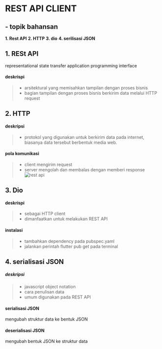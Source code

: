 # REST API CLIENT

## - topik bahansan
**1. Rest API**
**2. HTTP**
**3. dio**
**4. serilisasi JSON**

## 1. RESt API
representational state transfer application programming interface
#### deskrispi
>- arsitektural yang memisahkan tampilan dengan proses bisnis
>- bagian tampilan dengan proses bisnis berkirim data melalui HTTP request

## 2. HTTP
#### deskripsi
>- protokol yang digunakan untuk berkirim data pada internet, biasanya data tersebut berbentuk media web.

#### pola komunikasi
>- client mengirim request
>- server mengolah dan membalas dengan memberi response
![rest api](https://user-images.githubusercontent.com/90263441/230787393-67f6f212-7d06-4f27-9031-4d8f1a43f9d9.png)


## 3. Dio
#### deskrispi
>- sebagai HTTP client
>- dimanfaatkan untuk melakukan REST API

#### instalasi
>- tambahkan dependency pada pubspec.yaml
>- jalankan perintah flutter pub get pada terminal


## 4. serialisasi JSON
##### deskripsi
>- javascript object notation
>- cara penulisan data
>- umum digunakan pada REST API

#### serialisasi JSON
mengubah struktur data ke bentuk JSON

#### deserialisasi JSON
mengubah bentuk JSON ke struktur data  

   [git-repo-url]: <https://github.com/joemccann/dillinger.git>
   [john gruber]: <http://daringfireball.net>
   [df1]: <http://daringfireball.net/projects/markdown/>
   [markdown-it]: <https://github.com/markdown-it/markdown-it>
   [Ace Editor]: <http://ace.ajax.org>
   [node.js]: <http://nodejs.org>
   [Twitter Bootstrap]: <http://twitter.github.com/bootstrap/>
   [jQuery]: <http://jquery.com>
   [@tjholowaychuk]: <http://twitter.com/tjholowaychuk>
   [express]: <http://expressjs.com>
   [AngularJS]: <http://angularjs.org>
   [Gulp]: <http://gulpjs.com>

   [PlDb]: <https://github.com/joemccann/dillinger/tree/master/plugins/dropbox/README.md>
   [PlGh]: <https://github.com/joemccann/dillinger/tree/master/plugins/github/README.md>
   [PlGd]: <https://github.com/joemccann/dillinger/tree/master/plugins/googledrive/README.md>
   [PlOd]: <https://github.com/joemccann/dillinger/tree/master/plugins/onedrive/README.md>
   [PlMe]: <https://github.com/joemccann/dillinger/tree/master/plugins/medium/README.md>
   [PlGa]: <https://github.com/RahulHP/dillinger/blob/master/plugins/googleanalytics/README.md>
